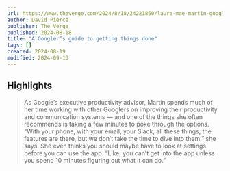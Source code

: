 ```yaml
---
url: https://www.theverge.com/2024/8/18/24221860/laura-mae-martin-google-productivity-coach-uptime-vergecast
author: David Pierce
publisher: The Verge
published: 2024-08-18
title: "A Googler’s guide to getting things done"
tags: []
created: 2024-08-19
modified: 2024-09-13
---
```


## Highlights

> As Google’s executive productivity advisor, Martin spends much of her time working with other Googlers on improving their productivity and communication systems — and one of the things she often recommends is taking a few minutes to poke through the options. “With your phone, with your email, your Slack, all these things, the features are there, but we don’t take the time to dive into them,” she says. She even thinks you should maybe have to look at settings before you can use the app. “Like, you can’t get into the app unless you spend 10 minutes figuring out what it can do.”

